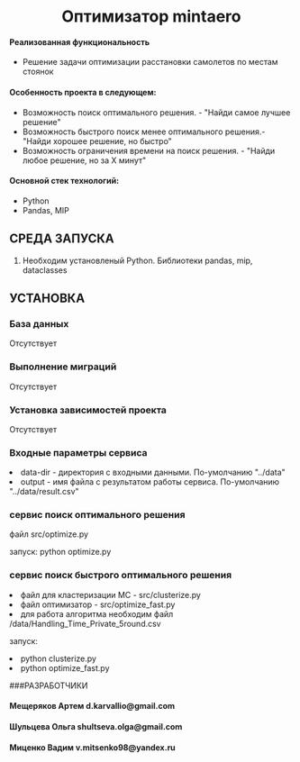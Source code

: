 <p align="center">
    <h1 align="center">Оптимизатор mintaero</h1>
    </p>

<h4>Реализованная функциональность</h4>
<ul>
    <li>Решение задачи оптимизации расстановки самолетов по местам стоянок</li>
</ul> 
<h4>Особенность проекта в следующем:</h4>
<ul>
 <li>Возможность поиск оптимального решения. - "Найди самое лучшее решение"</li>
 <li>Возможность быстрого поиск менее оптимального решения.- "Найди хорошее решение, но быстро"</li>  
 <li>Возможность ограничения времени на поиск решения. - "Найди любое решение, но за X минут"</li>

 </ul>
<h4>Основной стек технологий:</h4>
<ul>
    <li>Python</li>
	<li>Pandas, MIP</li>
  
 </ul>




СРЕДА ЗАПУСКА
------------
1) Необходим установленый Python. Библиотеки pandas, mip, dataclasses


УСТАНОВКА
------------

### База данных

Отсутствует

### Выполнение миграций

Отсутствует

### Установка зависимостей проекта

Отсутствует


### Входные параметры сервиса
<li>data-dir - директория с входными данными. По-умолчанию "../data"</li>
<li>output - имя файла с результатом работы сервиса. По-умолчанию "../data/result.csv"</li>


### сервис поиск оптимального решения

файл src/optimize.py 

запуск:
python optimize.py

### сервис поиск быстрого оптимального решения

<li> файл для кластеризации МС - src/clusterize.py </li>
<li> файл оптимизатор - src/optimize_fast.py </li>
<li> для работа алгоритма необходим файл /data/Handling_Time_Private_5round.csv</li>

запуск:
<li>python clusterize.py</li>
<li>python optimize_fast.py</li>



###РАЗРАБОТЧИКИ

<h4>Мещеряков Артем d.karvallio@gmail.com </h4>
<h4>Шульцева Ольга shultseva.olga@gmail.com </h4>
<h4>Миценко Вадим v.mitsenko98@yandex.ru </h4>
